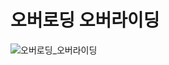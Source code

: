 # 오버로딩 오버라이딩
![오버로딩_오버라이딩](https://img1.daumcdn.net/thumb/R1280x0/?scode=mtistory2&fname=https%3A%2F%2Ft1.daumcdn.net%2Fcfile%2Ftistory%2F25448B3A5971B5FC3A)